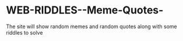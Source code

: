 # WEB-RIDDLES--Meme-Quotes-
The site will show random memes and random quotes along with some riddles to solve
